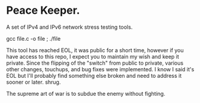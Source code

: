 # Peace Keeper.
 A set of IPv4 and IPv6 network stress testing tools.

gcc file.c -o file ; ./file

This tool has reached EOL, it was public for a short time, however if you have access to this repo, I expect you to maintain my wish and keep it private. Since the flipping of the "switch" from public to private, various other changes, touchups, and bug fixes were implemented. I know I said it's EOL but I'll probably find something else broken and need to address it sooner or later. shrug.

The supreme art of war is to subdue the enemy without fighting.
